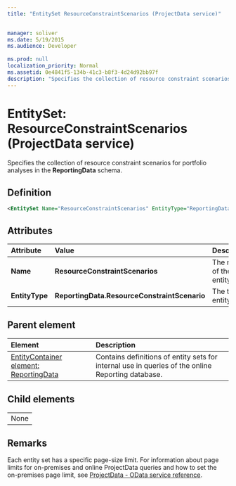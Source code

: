```yaml
---
title: "EntitySet ResourceConstraintScenarios (ProjectData service)"

 
manager: soliver
ms.date: 5/19/2015
ms.audience: Developer
 
ms.prod: null
localization_priority: Normal
ms.assetid: 0e4841f5-134b-41c3-b8f3-4d24d92bb97f
description: "Specifies the collection of resource constraint scenarios for portfolio analyses in the ReportingData schema."
---
```


# EntitySet: ResourceConstraintScenarios (ProjectData service)

Specifies the collection of resource constraint scenarios for portfolio analyses in the **ReportingData** schema. 
  
## Definition

```XML
<EntitySet Name="ResourceConstraintScenarios" EntityType="ReportingData.ResourceConstraintScenario" />

```

## Attributes

|**Attribute**|**Value**|**Description**|
|:-----|:-----|:-----|
|**Name** <br/> |**ResourceConstraintScenarios** <br/> |The name of the entity set.  <br/> |
|**EntityType** <br/> |**ReportingData.ResourceConstraintScenario** <br/> |The type of entity.  <br/> |
   
## Parent element

|**Element**|**Description**|
|:-----|:-----|
|[EntityContainer element: ReportingData](entitycontainer-reportingdata-projectdata-service.md) <br/> |Contains definitions of entity sets for internal use in queries of the online Reporting database.  <br/> |
   
## Child elements

||
|:-----|
|None |
   
## Remarks

Each entity set has a specific page-size limit. For information about page limits for on-premises and online ProjectData queries and how to set the on-premises page limit, see [ProjectData - OData service reference](projectdataproject-odata-service-reference.md).
  

